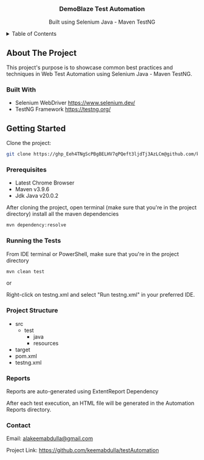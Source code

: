 <!-- PROJECT LOGO -->
<br />
<div align="center">
  <h3 align="center">DemoBlaze Test Automation</h3>
  <p align="center">
    Built using Selenium Java - Maven TestNG
    <br />
  </p>
</div>

<!-- TABLE OF CONTENTS -->
<details>
  <summary>Table of Contents</summary>
  <ol>
    <li><a href="#about-the-project">About The Project</a></li>
    <li><a href="#prerequisites">Prerequisites</a></li>
    <li><a href="#getting-started">Getting Started</a></li>
    <li><a href="#running-the-tests">Running the Tests</a></li>
    <li><a href="#project-structure">Project Structure</a></li>
    <li><a href="#reports">Reports</a></li>
  </ol>
</details>

<!-- ABOUT THE PROJECT -->
## About The Project

This project's purpose is to showcase common best practices and techniques in Web Test Automation using Selenium Java - Maven TestNG.

### Built With

- Selenium WebDriver https://www.selenium.dev/
- TestNG Framework https://testng.org/

<!-- GETTING STARTED -->
## Getting Started

Clone the project:

```bash
git clone https://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@github.com/keemabdulla/testAutomation
```

### Prerequisites

- Latest Chrome Browser
- Maven v3.9.6
- Jdk Java v20.0.2

After cloning the project, open terminal (make sure that you're in the project directory) install all the maven dependencies

```bash
mvn dependency:resolve
```

### Running the Tests

From IDE terminal or PowerShell, make sure that you're in the project directory

```bash
mvn clean test
```
or

Right-click on testng.xml and select "Run testng.xml" in your preferred IDE.

### Project Structure

- src
  - test
    - java
    - resources
- target
- pom.xml
- testng.xml

### Reports

Reports are auto-generated using ExtentReport Dependency

After each test execution, an HTML file will be generated in the Automation Reports directory.

### Contact

Email: alakeemabdulla@gmail.com

Project Link: https://github.com/keemabdulla/testAutomation


